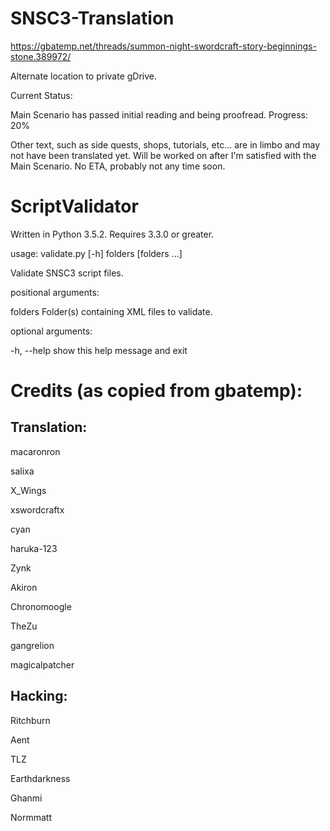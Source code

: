 # SNSC3-Translation

https://gbatemp.net/threads/summon-night-swordcraft-story-beginnings-stone.389972/

Alternate location to private gDrive.

Current Status:

Main Scenario has passed initial reading and being proofread. Progress: 20%

Other text, such as side quests, shops, tutorials, etc... are in limbo and may not have been translated yet. Will be worked on after I'm satisfied with the Main Scenario. No ETA, probably not any time soon.

# ScriptValidator

Written in Python 3.5.2. Requires 3.3.0 or greater.

usage: validate.py [-h] folders [folders ...]

Validate SNSC3 script files.

positional arguments:

  folders     Folder(s) containing XML files to validate.

optional arguments:

  -h, --help  show this help message and exit


# Credits (as copied from gbatemp):

## Translation:

macaronron

salixa

X_Wings

xswordcraftx

cyan

haruka-123

Zynk

Akiron

Chronomoogle

TheZu

gangrelion

magicalpatcher

## Hacking:

Ritchburn

Aent

TLZ

Earthdarkness

Ghanmi

Normmatt
